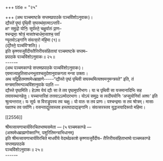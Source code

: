 +++
title = "२५"

+++
(अथ पञ्चमाष्टके सप्तमप्रपाठके पञ्चविंशोऽनुवाकः)।  
द्यौस्ते॑ पृ॒ष्ठं पृ॑थि॒वी स॒घस्थ॑मा॒त्माऽन्तरि॑–  
क्षꣳ समु॒द्रो योनिः॒ सूर्य॑स्ते॒ चक्षु॒र्वातः॑ प्रा॒ण–  
श्चन्द्रमाः॒ श्रोत्रं॒ मासा॑श्चार्धमा॒साश्च॒ पर्वा॑  
ण्यृ॒तवोऽङ्गा॑नि संवत्स॒रो म॑हि॒मा (१)॥  
(द्यौस्ते॒ पञ्च॑विंꣳशतिः)।  
इति कृष्णयजुर्वेदीयतैत्तिरीयसंहितायां पञ्चमाष्टके सप्तम–  
प्रपाठके पञ्चविंशोऽनुवाकः॥ २५॥  
-----–  
(अथ पञ्चमकाण्डे सप्तमप्रपाठके पञ्चविंशोऽनुवाकः)।  
एवमाज्याहुतिसाधनभूताश्चतुर्दशानुवाकगता मन्त्रा उक्ताः।  
अथ यद्विहितमश्वमेधब्राह्मणे-----“द्यौस्ते पृष्ठं पृथिवी सघस्थमित्यश्वमनुमन्त्रयते” इति, तं मन्त्रमास्मिन्पञ्चविंशानुवाके पठति —  
द्यौस्ते पृष्ठमिति। हेऽश्व येयं द्यौः सा ते तव पृष्ठमुपरिभागः। या च पृथिवी सा यजमानादिभिः सह तवावस्थानहेतुः। यच्चान्तरिक्षं तत्तवाऽऽत्मोदरभागः। योऽयं समुद्रः स त्वदीययोनिः ‘अप्सुयोनिर्वा अश्वः’ इति श्रुत्यन्तरात्। यः सूर्यः स विराड्रूपस्य तव चक्षुः। यो वातः स तव प्राणः। यश्चन्द्रमाः स तव श्रोत्रम्। मासाः पक्षाश्च तव पर्वाणि। वसन्ताद्युतवस्तव हस्तपादाद्यङ्गानि। संवत्सरस्तव युद्धजयादिरूपो महिमा।

[[2556]]

श्रीमत्सायणाचार्यविरचितभाष्यसमेता — (५ पञ्चमकाण्डे —  
(अश्वमेधब्राह्मणोक्ताग्नि, पशुरितिमन्त्राभिधानम्)  
इति श्रीमत्सायणाचार्यविरचिते माधवीये वेदार्थप्रकाशे कृष्णयजुर्वेदीय– तैत्तिरीयसंहिताभाष्ये पञ्चमकाण्डे सप्तमप्रपाठके  
पञ्चविंशोऽनुवाकः॥ २५॥  
-----–  
